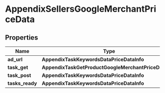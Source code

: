 # AppendixSellersGoogleMerchantPriceData


## Properties

| Name | Type | Description | Notes |
|------------ | ------------- | ------------- | -------------|
**ad_url** | **AppendixTaskKeywordsDataPriceDataInfo** |  |[optional]|
**task_get** | **AppendixTaskGetProductGoogleMerchantPriceDataInfo** |  |[optional]|
**task_post** | **AppendixTaskKeywordsDataPriceDataInfo** |  |[optional]|
**tasks_ready** | **AppendixTaskKeywordsDataPriceDataInfo** |  |[optional]|